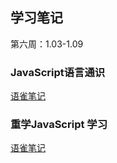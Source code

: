 ## 学习笔记
第六周：1.03-1.09

### JavaScript语言通识
[语雀笔记](https://www.yuque.com/qinpengsen/frontend/ydgkt9)

### 重学JavaScript 学习
[语雀笔记](https://www.yuque.com/qinpengsen/frontend/vuryq3/edit)

